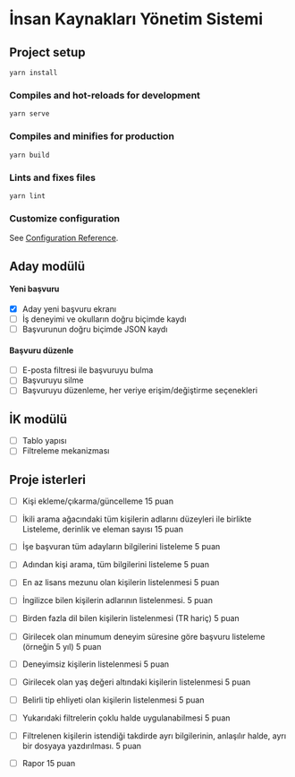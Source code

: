 # İnsan Kaynakları Yönetim Sistemi

## Project setup
```
yarn install
```

### Compiles and hot-reloads for development
```
yarn serve
```

### Compiles and minifies for production
```
yarn build
```

### Lints and fixes files
```
yarn lint
```

### Customize configuration
See [Configuration Reference](https://cli.vuejs.org/config/).


## Aday modülü
#### Yeni başvuru
- [x] Aday yeni başvuru ekranı
- [ ] İş deneyimi ve okulların doğru biçimde kaydı
- [ ] Başvurunun doğru biçimde JSON kaydı

#### Başvuru düzenle
- [ ] E-posta filtresi ile başvuruyu bulma
- [ ] Başvuruyu silme
- [ ] Başvuruyu düzenleme, her veriye erişim/değiştirme seçenekleri

## İK modülü
- [ ] Tablo yapısı
- [ ] Filtreleme mekanizması

## Proje isterleri
- [ ] Kişi ekleme/çıkarma/güncelleme 15 puan
- [ ] İkili arama ağacındaki tüm kişilerin adlarını düzeyleri ile birlikte Listeleme, derinlik ve eleman sayısı 15 puan
- [ ] İşe başvuran tüm adayların bilgilerini listeleme 5 puan
- [ ] Adından kişi arama, tüm bilgilerini listeleme 5 puan
- [ ] En az lisans mezunu olan kişilerin listelenmesi 5 puan
- [ ] İngilizce bilen kişilerin adlarının listelenmesi. 5 puan
- [ ] Birden fazla dil bilen kişilerin listelenmesi (TR hariç) 5 puan
- [ ] Girilecek olan minumum deneyim süresine göre başvuru listeleme (örneğin 5 yıl) 5 puan
- [ ] Deneyimsiz kişilerin listelenmesi 5 puan
- [ ] Girilecek olan yaş değeri altındaki kişilerin listelenmesi 5 puan
- [ ] Belirli tip ehliyeti olan kişilerin listelenmesi 5 puan
- [ ] Yukarıdaki filtrelerin çoklu halde uygulanabilmesi 5 puan
- [ ] Filtrelenen kişilerin istendiği takdirde ayrı bilgilerinin, anlaşılır halde, ayrı bir dosyaya yazdırılması. 5 puan
- [ ] Rapor 15 puan

